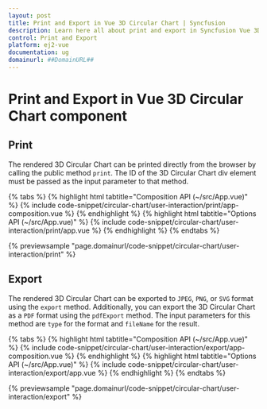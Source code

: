 ```yaml
---
layout: post
title: Print and Export in Vue 3D Circular Chart | Syncfusion
description: Learn here all about print and export in Syncfusion Vue 3D Circular Chart component of Syncfusion Essential JS 2 and more.
control: Print and Export 
platform: ej2-vue
documentation: ug
domainurl: ##DomainURL##
---
```


# Print and Export in Vue 3D Circular Chart component

## Print

The rendered 3D Circular Chart can be printed directly from the browser by calling the public method `print`. The ID of the 3D Circular Chart div element must be passed as the input parameter to that method.

{% tabs %}
{% highlight html tabtitle="Composition API (~/src/App.vue)" %}
{% include code-snippet/circular-chart/user-interaction/print/app-composition.vue %}
{% endhighlight %}
{% highlight html tabtitle="Options API (~/src/App.vue)" %}
{% include code-snippet/circular-chart/user-interaction/print/app.vue %}
{% endhighlight %}
{% endtabs %}
        
{% previewsample "page.domainurl/code-snippet/circular-chart/user-interaction/print" %}

## Export

The rendered 3D Circular Chart can be exported to `JPEG`, `PNG`, or `SVG` format using the `export` method. Additionally, you can export the 3D Circular Chart as a `PDF` format using the `pdfExport` method. The input parameters for this method are `type` for the format and `fileName` for the result.

{% tabs %}
{% highlight html tabtitle="Composition API (~/src/App.vue)" %}
{% include code-snippet/circular-chart/user-interaction/export/app-composition.vue %}
{% endhighlight %}
{% highlight html tabtitle="Options API (~/src/App.vue)" %}
{% include code-snippet/circular-chart/user-interaction/export/app.vue %}
{% endhighlight %}
{% endtabs %}
        
{% previewsample "page.domainurl/code-snippet/circular-chart/user-interaction/export" %}